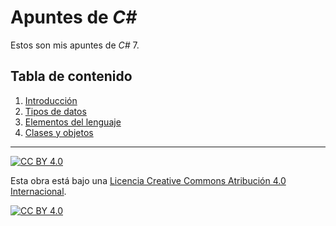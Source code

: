 # Apuntes de *C#*

Estos son mis apuntes de *C#* 7.

## Tabla de contenido

1. [Introducción](capitulos/01-introduccion.md)
1. [Tipos de datos](capitulos/02-tipos.md)
1. [Elementos del lenguaje](capitulos/03-lenguaje.md)
1. [Clases y objetos](capitulos/04-clases-objetos.md)

---

[![CC BY 4.0][cc-by-shield]][cc-by]

Esta obra está bajo una
[Licencia Creative Commons Atribución 4.0 Internacional][cc-by].

[![CC BY 4.0][cc-by-image]][cc-by]

[cc-by]: https://creativecommons.org/licenses/by/4.0/deed.es
[cc-by-image]: https://i.creativecommons.org/l/by/4.0/88x31.png
[cc-by-shield]: https://img.shields.io/badge/License-CC%20BY%204.0-lightgrey.svg
